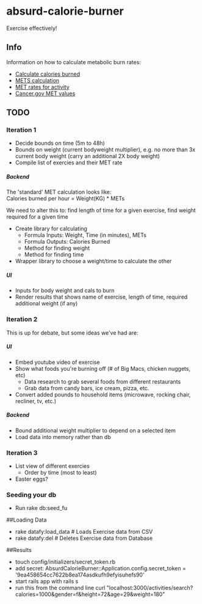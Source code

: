 absurd-calorie-burner
=====================

Exercise effectively!

Info
----

Information on how to calculate metabolic burn rates:  
* [Calculate calories burned](http://www.livestrong.com/article/18303-calculate-calories-burned/)
* [METS calculation](http://www.my-calorie-counter.com/mets_calculation.asp)
* [MET rates for activity](https://sites.google.com/site/compendiumofphysicalactivities/home)
* [Cancer.gov MET values](http://appliedresearch.cancer.gov/atus-met/met.php)

TODO
----

### Iteration 1

* Decide bounds on time (5m to 48h)
* Bounds on weight (current bodyweight multiplier), e.g. no more than 3x current body weight (carry an additional 2X body weight)
* Compile list of exercies and their MET rate

##### Backend
The 'standard' MET calculation looks like:  
      Calories burned per hour = Weight(KG) * METs

We need to alter this to: find length of time for a given exercise, find weight required for a given time

* Create library for calculating
  * Formula Inputs: Weight, Time (in minutes), METs
  * Formula Outputs: Calories Burned
  * Method for finding weight
  * Method for finding time
* Wrapper library to choose a weight/time to calculate the other

##### UI
* Inputs for body weight and cals to burn
* Render results that shows name of exercise, length of time, required additional weight (if any)


### Iteration 2
This is up for debate, but some ideas we've had are:

##### UI
* Embed youtube video of exercise
* Show what foods you're burning off (# of Big Macs, chicken nuggets, etc)
  * Data research to grab several foods from different restaurants
  * Grab data from candy bars, ice cream, pizza, etc.
* Convert added pounds to household items (microwave, rocking chair, recliner, tv, etc.)

##### Backend
* Bound additional weight multiplier to depend on a selected item
* Load data into memory rather than db

### Iteration 3
* List view of different exercies
  * Order by time (most to least)
* Easter eggs?

### Seeding your db
* Run rake db:seed_fu

##Loading Data
* rake datafy:load_data       # Loads Exercise data from CSV
* rake datafy:del             # Deletes Exercise data from Database

##Results
* touch config/initializers/secret_token.rb 
* add secret: AbsurdCalorieBurner::Application.config.secret_token = '9ea458654cc7622b8ea174asdkufh9efyisuhefs90'
* start rails app with rails s
* run this from the command line curl "localhost:3000/activities/search?calories=1000&gender=f&height=72&age=29&weight=180"
